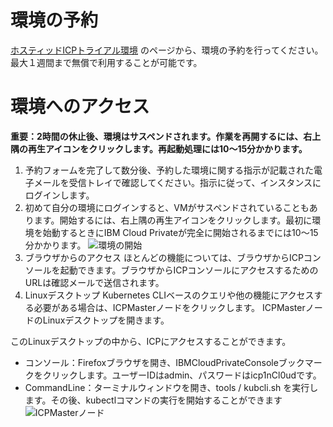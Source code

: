 # 環境の予約
[ホスティッドICPトライアル環境](https://www.ibm.com/cloud/garage/tutorials/ibm-cloud-private-trial/ibm-cloud-private-hosted-trial)
のページから、環境の予約を行ってください。
最大１週間まで無償で利用することが可能です。

# 環境へのアクセス
**重要：2時間の休止後、環境はサスペンドされます。作業を再開するには、右上隅の再生アイコンをクリックします。再起動処理には10〜15分かかります。**

1. 予約フォームを完了して数分後、予約した環境に関する指示が記載された電子メールを受信トレイで確認してください。指示に従って、インスタンスにログインします。
1. 初めて自分の環境にログインすると、VMがサスペンドされていることもあります。開始するには、右上隅の再生アイコンをクリックします。最初に環境を始動するときにIBM Cloud Privateが完全に開始されるまでには10〜15分かかります。
![環境の開始](https://ibm-dte.mybluemix.net/images/tutorials/cloud-private-trial/startenv.png)
1. ブラウザからのアクセス
ほとんどの機能については、ブラウザからICPコンソールを起動できます。ブラウザからICPコンソールにアクセスするためのURLは確認メールで送信されます。
1. Linuxデスクトップ
Kubernetes CLIベースのクエリや他の機能にアクセスする必要がある場合は、ICPMasterノードをクリックします。
ICPMasterノードのLinuxデスクトップを開きます。

このLinuxデスクトップの中から、ICPにアクセスすることができます。
- コンソール：Firefoxブラウザを開き、IBMCloudPrivateConsoleブックマークをクリックします。ユーザーIDはadmin、パスワードはicp1nCl0udです。
- CommandLine：ターミナルウィンドウを開き、tools / kubcli.sh <userid> <password>を実行します。その後、kubectlコマンドの実行を開始することができます
![ICPMasterノード](https://ibm-dte.mybluemix.net/images/tutorials/cloud-private-trial/icpmaster.png)
